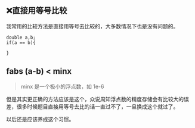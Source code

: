 ## ❌直接用等号比较
我常用的比较方法是直接用等号去比较的，大多数情况下也是没有问题的。
```
double a,b;
if(a == b){

}
```
## fabs (a-b) < minx
> minx 是一个极小的浮点数，如 1e-6

但是其实更正确的方法应该是这个，众说周知浮点数的精度存储会有比较大的误差，很多时候题目直接用等号去比的话一直过不了，一旦换成这个就过了。

以后还是应该养成这个习惯。